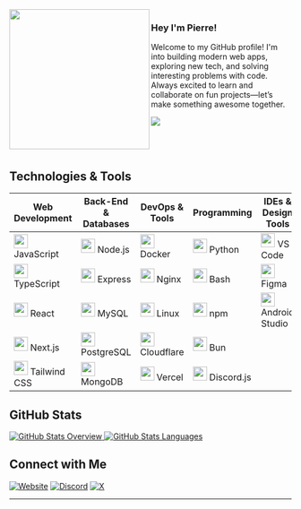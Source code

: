 <img align="left" width="250" height="auto" src="https://your-profile-picture-url-here">

### Hey I'm Pierre!

Welcome to my GitHub profile! I'm into building modern web apps, exploring new tech, and solving interesting problems with code. Always excited to learn and collaborate on fun projects—let’s make something awesome together.

[![](https://komarev.com/ghpvc/?username=pierre-mateke&color=007bff&label=Profile+Views&style=for-the-badge)]() 

<br><br>

## Technologies & Tools

| **Web Development**                                                                                                                                                                          | **Back-End & Databases**                                                                                                                                                          | **DevOps & Tools**                                                                                                                                                      | **Programming**                                                                                                                                             | **IDEs & Design Tools**                                                                                                                                                  |
|-----------------------------------------------------------------------------------------------------------------------------------------------------------------------------------------------|-------------------------------------------------------------------------------------------------------------------------------------------------------------------------------------|-------------------------------------------------------------------------------------------------------------------------------------------------------------------------|-------------------------------------------------------------------------------------------------------------------------------------------------------------|--------------------------------------------------------------------------------------------------------------------------------------------------------------------------|
| <code><img height="25" src="https://skillicons.dev/icons?i=js"></code> JavaScript                                          | <code><img height="25" src="https://skillicons.dev/icons?i=nodejs"></code> Node.js                                      | <code><img height="25" src="https://skillicons.dev/icons?i=docker"></code> Docker                                   | <code><img height="25" src="https://skillicons.dev/icons?i=py"></code> Python                                                          | <code><img height="25" src="https://skillicons.dev/icons?i=vscode"></code> VS Code                                           |
| <code><img height="25" src="https://skillicons.dev/icons?i=ts"></code> TypeScript                                          | <code><img height="25" src="https://skillicons.dev/icons?i=express"></code> Express                                    | <code><img height="25" src="https://skillicons.dev/icons?i=nginx"></code> Nginx                                     | <code><img height="25" src="https://skillicons.dev/icons?i=bash"></code> Bash                                                            | <code><img height="25" src="https://skillicons.dev/icons?i=figma"></code> Figma                                           |
| <code><img height="25" src="https://skillicons.dev/icons?i=react"></code> React                                                  | <code><img height="25" src="https://skillicons.dev/icons?i=mysql"></code> MySQL                                          | <code><img height="25" src="https://skillicons.dev/icons?i=linux"></code> Linux                                    | <code><img height="25" src="https://skillicons.dev/icons?i=npm"></code> npm                                                              | <code><img height="25" src="https://skillicons.dev/icons?i=androidstudio"></code> Android Studio                      |
| <code><img height="25" src="https://skillicons.dev/icons?i=nextjs"></code> Next.js                                              | <code><img height="25" src="https://skillicons.dev/icons?i=postgres"></code> PostgreSQL                            | <code><img height="25" src="https://skillicons.dev/icons?i=cloudflare"></code> Cloudflare                      | <code><img height="25" src="https://skillicons.dev/icons?i=bun"></code> Bun                                                              |                                                                                                                                                                                         |
| <code><img height="25" src="https://skillicons.dev/icons?i=tailwind"></code> Tailwind CSS                                  | <code><img height="25" src="https://skillicons.dev/icons?i=mongodb"></code> MongoDB                                    | <code><img height="25" src="https://skillicons.dev/icons?i=vercel"></code> Vercel                                 | <code><img height="25" src="https://skillicons.dev/icons?i=discordjs"></code> Discord.js                                                |                                                                                                                                                                                         |


## GitHub Stats
<a href="https://github.com/jstrieb/github-stats">
  <picture>
    <source srcset="https://github.com/pierre-mateke/github-stats/blob/master/generated/overview.svg#gh-dark-mode-only" media="(prefers-color-scheme: dark)" />
    <source srcset="https://github.com/pierre-mateke/github-stats/blob/master/generated/overview.svg#gh-light-mode-only" media="(prefers-color-scheme: light)" />
    <img src="https://github.com/pierre-mateke/github-stats/blob/master/generated/overview.svg" alt="GitHub Stats Overview" />
  </picture>
  <picture>
    <source srcset="https://github.com/pierre-mateke/github-stats/blob/master/generated/languages.svg#gh-dark-mode-only" media="(prefers-color-scheme: dark)" />
    <source srcset="https://github.com/pierre-mateke/github-stats/blob/master/generated/languages.svg#gh-light-mode-only" media="(prefers-color-scheme: light)" />
    <img src="https://github.com/pierre-mateke/github-stats/blob/master/generated/languages.svg" alt="GitHub Stats Languages" />
  </picture>
</a>


## Connect with Me
[![Website](https://custom-icon-badges.herokuapp.com/badge/-pierre.mateke-6088d2?style=for-the-badge&logoColor=white&logo=website)](https://yourwebsite.com)
[![Discord](https://img.shields.io/badge/Discord-5865F2?style=for-the-badge&logo=discord&logoColor=white)](https://discord.com/users/your-discord-id)
[![X](https://img.shields.io/badge/X-000000?style=for-the-badge&logo=x&logoColor=white)](https://x.com/yourhandle)

---
